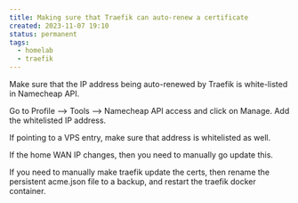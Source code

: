 ```yaml
---
title: Making sure that Traefik can auto-renew a certificate
created: 2023-11-07 19:10
status: permanent
tags:
  - homelab
  - traefik
---
```

Make sure that the IP address being auto-renewed by Traefik is white-listed in Namecheap API.

Go to Profile --> Tools --> Namecheap API access and click on Manage.
Add the whitelisted IP address.

If pointing to a VPS entry, make sure that address is whitelisted as well.

If the home WAN IP changes, then you need to manually go update this.

If you need to manually make traefik update the certs, then rename the persistent acme.json file to a backup, and restart the traefik docker container.